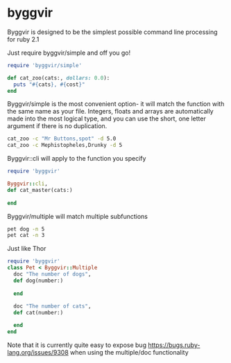 byggvir
=======

Byggvir is designed to be the simplest possible command line processing for ruby 2.1

Just require byggvir/simple and off you go! 

```ruby
require 'byggvir/simple'

def cat_zoo(cats:, dollars: 0.0):
  puts "#{cats}, #{cost}"
end
```
Byggvir/simple is the most convenient option- it will match the function with the same name as your file.  Integers, floats and arrays are automatically made into the most logical type, and you can use the short, one letter argument if there is no duplication.

```bash
cat_zoo -c "Mr Buttons,spot" -d 5.0
cat_zoo -c Mephistopheles,Drunky -d 5
```

Byggvir::cli will apply to the function you specify

```ruby
require 'byggvir'

Byggvir::cli,
def cat_master(cats:)
    
end
```

Byggvir/multiple will match multiple subfunctions
```bash
pet dog -n 5
pet cat -n 3
```

Just like Thor
```ruby
require 'byggvir'
class Pet < Byggvir::Multiple
  doc "The number of dogs",
  def dog(number:)
  
  end
  
  doc "The number of cats",
  def cat(number:)

  end
end
```

Note that it is currently quite easy to expose bug https://bugs.ruby-lang.org/issues/9308 when using the multiple/doc functionality
